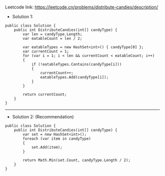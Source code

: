 Leetcode link: https://leetcode.cn/problems/distribute-candies/description/ 

- Solution 1:
```
public class Solution {
    public int DistributeCandies(int[] candyType) {
        var len = candyType.Length;
        var eatableCount = len / 2;

        var eatableTypes = new HashSet<int>() { candyType[0] };
        var currentCount = 1;
        for (var i = 1; i < len && currentCount < eatableCount; i++)
        {
            if (!eatableTypes.Contains(candyType[i]))
            {
                currentCount++;
                eatableTypes.Add(candyType[i]);
            }
        }

        return currentCount;
    }
}
```
---

- Solution 2: (Recommendation)
```
public class Solution {
    public int DistributeCandies(int[] candyType) {
        var set = new HashSet<int>();
        foreach (var item in candyType)
        {
            set.Add(item);
        }

        return Math.Min(set.Count, candyType.Length / 2);
    }
}
```
